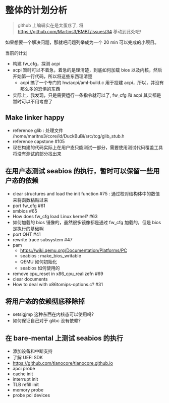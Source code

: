# 整体的计划分析
> github 上编辑实在是太蛋疼了, 将 https://github.com/Martins3/BMBT/issues/34 移动到此处吧!

如果想要一个解决问题，那就吧问题列举成为一个 20 min 可以完成的小项目。

当前的计划
- 构建 fw_cfg，探测 acpi
- acpi 暂时可以不着急，着急的是理清楚，到底如何加载 bios 以及内核，然后开始第一行代码，所以将这些东西理清楚
    - acpi 搞了一个专门的 hw/acpi/aml-build.c 用于投建 acpi，所以，并没有那么多的恐惧的东西
- 实际上，我发现，只是需要运行一条指令就可以了, fw_cfg 和 acpi 其实都是暂时可以不用考虑了


## Make linker happy
- reference glib : 处理文件 /home/maritns3/core/ld/DuckBuBi/src/tcg/glib_stub.h
- reference capstone #105
- 现在构建的代码实际上在用户态只能测试一部分，需要使用测试代码覆盖工具将没有测试的部分找出来

## 在用户态测试 seabios 的执行，暂时可以保留一些用户态的依赖
- clear structures and load the init function #75 : 通过校对结构体中的数值来将函数粘贴过来
- port fw_cfg #61
- smbios #65
- How does fw_cfg load Linux kernel? #63
- 如何加载的 bios 镜像的，虽然很多镜像都是通过 fw_cfg 加载的，但是 bios 是执行的基础啊
- port QHT #41
- rewrite trace subsystem #47
- pam
    - https://wiki.qemu.org/Documentation/Platforms/PC
    - seabios : make_bios_writable
    - QEMU 如何初始化
    - seabios 如何使用的
- remove cpu_reset in x86_cpu_realizefn #69
- clear documents
- How to deal with x86tomips-options.c? #31

## 将用户态的依赖彻底移除掉
- setsigjmp 这种东西在内核态可以使用吗?
- 如何保证自己对于 glibc 没有依赖?

## 在 bare-mental 上测试 seabios 的执行
- 添加设备和中断支持
- 了解 UEFI SDK
- https://github.com/tianocore/tianocore.github.io
- apci probe
- cache init
- interrupt init
- TLB refill init
- memory probe
- probe pci devices
